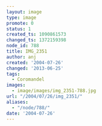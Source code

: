 ```yaml
---
layout: image
type: image
promote: 0
status: 1
created_ts: 1090861573
changed_ts: 1372159398
node_id: 788
title: IMG_2351
author: anj
created: '2004-07-26'
changed: '2013-06-25'
tags:
  - Coromandel
images:
  - image/images/img_2351-788.jpg
url: "/2004/07/26/img_2351/"
aliases:
  - "/node/788/"
date: '2004-07-26'
---
```



